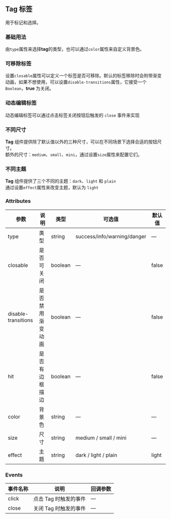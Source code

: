 ## Tag 标签
用于标记和选择。

### 基础用法
<i></i>
<el-tag-base>
由`type`属性来选择**tag**的类型，也可以通过`color`属性来自定义背景色。
</el-tag-base>
  

### 可移除标签
<i></i>
<el-tag-remove>
设置`closable`属性可以定义一个标签是否可移除。默认的标签移除时会附带渐变动画，如果不想使用，可以设置`disable-transitions`属性，它接受一个`Boolean`，**true** 为关闭。
</el-tag-remove>
  

### 动态编辑标签
动态编辑标签可以通过点击标签关闭按钮后触发的 `close` 事件来实现  

<el-tag-dynamic></el-tag-dynamic>
  

### 不同尺寸
**Tag** 组件提供除了默认值以外的三种尺寸，可以在不同场景下选择合适的按钮尺寸。  
<el-tag-size>
额外的尺寸：`medium`、`small`、`mini`，通过设置`size`属性来配置它们。
</el-tag-size>
  

### 不同主题
**Tag** 组件提供了三个不同的主题：`dark`、`light` 和 `plain`  
<el-tag-theme>
通过设置`effect`属性来改变主题，默认为 `light`
</el-tag-theme>
  
### Attributes
|参数|说明|类型|可选值|默认值|
|--|--|--|--|--|
|type|类型|string|success/info/warning/danger|—|
|closable|是否可关闭|boolean|—|false|
|disable-transitions|是否禁用渐变动画|boolean|—|false|
|hit|是否有边框描边|boolean|—|false|
|color|背景色|string|—|—|
|size|尺寸|string|medium / small / mini|—|
|effect|主题|string|dark / light / plain|light|

### Events
|事件名称|说明|回调参数|
|--|--|--|
|click|点击 Tag 时触发的事件|—|
|close|关闭 Tag 时触发的事件|—|